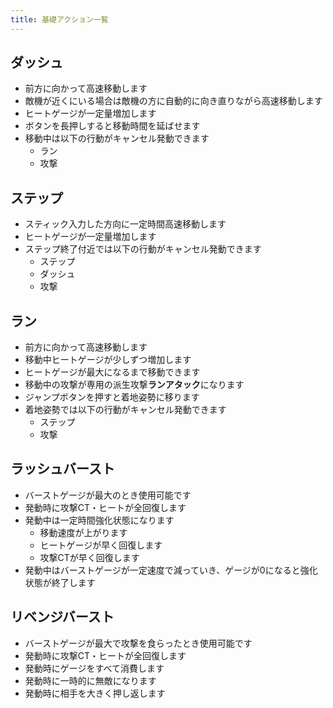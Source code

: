 ```yaml
---
title: 基礎アクション一覧
---
```


## ダッシュ
* 前方に向かって高速移動します
* 敵機が近くにいる場合は敵機の方に自動的に向き直りながら高速移動します
* ヒートゲージが一定量増加します
* ボタンを長押しすると移動時間を延ばせます
* 移動中は以下の行動がキャンセル発動できます
    * ラン
    * 攻撃

## ステップ
* スティック入力した方向に一定時間高速移動します
* ヒートゲージが一定量増加します
* ステップ終了付近では以下の行動がキャンセル発動できます
    * ステップ
    * ダッシュ
    * 攻撃

## ラン
* 前方に向かって高速移動します
* 移動中ヒートゲージが少しずつ増加します
* ヒートゲージが最大になるまで移動できます
* 移動中の攻撃が専用の派生攻撃**ランアタック**になります
* ジャンプボタンを押すと着地姿勢に移ります
* 着地姿勢では以下の行動がキャンセル発動できます
    * ステップ
    * 攻撃

## ラッシュバースト
* バーストゲージが最大のとき使用可能です
* 発動時に攻撃CT・ヒートが全回復します
* 発動中は一定時間強化状態になります
    * 移動速度が上がります
    * ヒートゲージが早く回復します
    * 攻撃CTが早く回復します
* 発動中はバーストゲージが一定速度で減っていき、ゲージが0になると強化状態が終了します

## リベンジバースト
* バーストゲージが最大で攻撃を食らったとき使用可能です
* 発動時に攻撃CT・ヒートが全回復します
* 発動時にゲージをすべて消費します
* 発動時に一時的に無敵になります
* 発動時に相手を大きく押し返します

